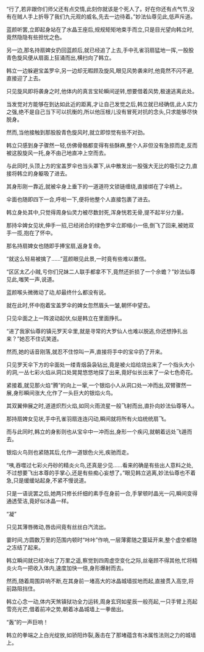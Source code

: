 
“行了,若非跟你们师父还有点交情,此刻你就该是个死人了。好在你还有点气节,没有在贼人手上折辱了我们九元观的威名,先去一边待着。”妙法仙尊见此,低声斥道。

蓝颜听罢,立即起身站在了水晶王座后,规规矩矩地束手而立,只是目光望向韩立时,竟然隐隐有些担忧之色。

另一边,那名持扇婢女扔回蓝颜后,就已经追了上去,手中孔雀羽扇猛地一挥,一股股青色旋风便从扇面上狂涌而出,横扫向了韩立。

韩立一边躲避宝盖罗伞,另一边却无暇顾及旋风,眼见风势袭来时,他竟然不闪不避,直接迎了上去。

只见旋风即将袭身之时,他体内的真言宝轮瞬间逆转,想要借着风势,极速逃离此处。

当发觉对方能够在到达如此近的距离,才让自己发觉之后,韩立就已经确信,此人实力之强,绝不是自己当下可以抗衡的,所以他压根儿没有冒死对抗的念头,只求能够尽快脱身。

然而,当他接触到那股股青色旋风时,就立即惊觉有些不对劲。

韩立只感到身子骤然一轻,仿佛骨骼都变得有些酥麻,整个人非但没有急掠而走,反而被这股旋风一托,身不由己地直冲上空而去。

与此同时,头顶上方的宝盖罗伞也当头罩下,从中散发出一股强大无比的吸引之力,直接将韩立的身躯吸了进去。

其身形刚一靠近,就被伞身上垂下的一道道符文锁链缠绕,直接绑在了伞柄上。

伞面也随即四下一合,呼啦一下,便将他整个人直接包裹了进去。

韩立身处其中,只觉得周身仙灵力被尽数封死,浑身恍若无骨,提不起半分力量。

那持伞婢女见状,伸手一招,已经闭合的绿色罗伞立即缩小一倍,倒飞了回来,被她双手一揽,抱在了怀中。

那名持扇婢女也随即手捧宝扇,返身复命。

“就这么轻易被擒了……”蓝颜眼见此景,一时竟有些难以置信。

“区区太乙小贼,亏你们兄妹二人联手都拿不下,竟然还折损了一个佘蟾？”妙法仙尊见此,嗤笑一声,说道。

蓝颜喉头微微动了动,却最终什么都没有说。

就在此时,怀中抱着宝盖罗伞的婢女忽然眉头一皱,朝怀中望去。

只见伞面之上一阵波动起伏,似是韩立在里面挣扎。

“进了我家仙尊的镇元罗天伞里,就是寻常的大罗仙人也难以脱逃,你还想挣扎出来？”她忍不住讥笑道。

然而,她的话音刚落,就忍不住惊叫一声,直接将手中的宝伞扔了开来。

只见罗天伞下方的伞面处一缕青烟袅袅钻出,竟是被火焰给烧出来了一个指头大小的洞,一丛七彩火焰从洞口处晃晃悠悠地探了出来,竟好似长出来了一朵七色奇花。

紧接着,就见那火焰“腾”的向上一窜,一个银焰小人从洞口处一冲而出,双臂骤然一展,身形瞬间涨大,化作了一头巨大的银焰火鸟。

其双翼伸展之时,道道炽烈火焰,如同火雨流星一般飞射而出,直扑向妙法仙尊等人。

那持扇婢女见状,手中孔雀羽扇连连闪动,瞬间就将所有火焰统统扇飞。

而与此同时,韩立的身影则也从宝伞中一冲而出,身形一个疾闪,就朝着远处飞遁而去。

银焰火鸟则也紧随其后,化作一道银色火光,疾驰而走。

“咦,吞噬过七彩火丹砂的精炎火鸟,还真是少见……看来的确是有些出人意料之处,不过想要飞出本尊的手掌心,还是有些痴心妄想了。”眼见韩立逃离,妙法仙尊也不着急,只是缓缓站起身,不紧不慢说道。

只是一语说罢之后,她两只修长纤细的素手在身前一合,手掌顿时晶光一闪,瞬间变得通透莹洁,竟好似冰晶一样。

“凝”

只见其薄唇微动,唇齿间竟有丝丝白汽流出。

霎时间,方圆数万里的范围内顿时“咔咔”作响,一层薄雾随之蔓延开来,整个虚空都随之冻结了起来。

韩立瞬间就已经冲出了万里之遥,察觉到四周虚空变化之际,丝毫顾不得其他,忙将精炎火鸟一把收入体内,速度加快一倍,身形爆射而去。

然而,随着周围异响不断,在其身前一堵高大的冰晶城墙拔地而起,直接贯入高空,将前路阻挡住。

韩立心念一动,体内天煞镇狱功全力运转,周身玄窍如星辰一般亮起,一只手臂上亮起雪亮光芒,借着前冲之势,朝着冰晶城墙上一拳凿出。

“轰”的一声巨响！

韩立的拳端之上白光绽放,如骄阳炸裂,轰击在了那堵蕴含有冰属性法则之力的城墙上。